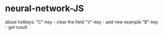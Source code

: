 # neural-network-JS

about hotkeys: 
  "C"-key - clear the field
  "V"-key - add new example
  "B"-key - get rusult
